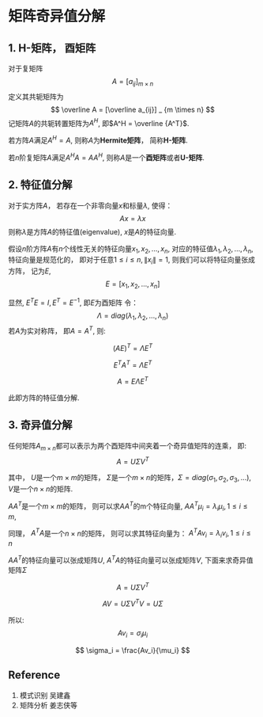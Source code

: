 # 矩阵奇异值分解

## 1. H-矩阵， 酉矩阵
对于复矩阵
$$
A = [a_{ij}] _ {m \times n}
$$
定义其共轭矩阵为 
$$
\overline A = [\overline a_{ij}] _ {m \times n}
$$
记矩阵$A$的共轭转置矩阵为$A^H$, 即$A^H = \overline {A^T}$.

若方阵$A$满足$A^H = A$, 则称$A$为**Hermite矩阵**， 简称**H-矩阵**.

若$n$阶复矩阵$A$满足$A^HA=AA^H$, 则称$A$是一个**酉矩阵**或者**U-矩阵**.

## 2. 特征值分解
对于实方阵$A$， 若存在一个非零向量$x$和标量$\lambda$, 使得：
$$
Ax = \lambda x
$$
则称$\lambda$是方阵$A$的特征值(eigenvalue), $x$是$A$的特征向量.

假设$n$阶方阵$A$有$n$个线性无关的特征向量$x_1, x_2, ..., x_n$, 对应的特征值$\lambda_1, \lambda_2, ..., \lambda_n$, 特征向量是规范化的， 即对于任意$1 \leq i \leq n, \lVert x_i \rVert = 1$, 则我们可以将特征向量张成方阵， 记为$E$, 
$$
E = [x_1, x_2, ..., x_n]
$$

显然, $E^TE = I, E^T = E^{-1}$, 即$E$为酉矩阵
令：
$$
\Lambda = diag(\lambda_1, \lambda_2, ..., \lambda_n)
$$
若$A$为实对称阵， 即$A = A^T$, 则:

$$
(AE)^T = \Lambda E^T
$$

$$
E^TA^T = \Lambda E^T
$$

$$
A = E \Lambda E^T
$$

此即方阵的特征值分解.

## 3. 奇异值分解
任何矩阵$A_{m \times n}$都可以表示为两个酉矩阵中间夹着一个奇异值矩阵的连乘， 即:
$$
A = U \Sigma V^T
$$

其中， $U$是一个$m \times m$的矩阵， $\Sigma$是一个$m \times n$的矩阵，$\Sigma = diag(\sigma_1, \sigma_2, \sigma_3, ...)$, $V$是一个$n \times n$的矩阵.

$AA^T$是一个$m \times m$的矩阵， 则可以求$AA^T$的m个特征向量, $AA^T \mu_i = \lambda_i \mu_i, 1 \leq i \leq m$,

同理， $A^TA$是一个$n \times n$的矩阵， 则可以求其特征向量为： $A^TA v_i = \lambda_i v_i, 1 \leq i \leq n$

$AA^T$的特征向量可以张成矩阵$U$, $A^TA$的特征向量可以张成矩阵$V$, 下面来求奇异值矩阵$\Sigma$

$$
A = U \Sigma V^T
$$

$$
AV = U \Sigma V^T V = U \Sigma
$$

所以:
$$
Av_i = \sigma_i \mu_i
$$

$$
\sigma_i = \frac{Av_i}{\mu_i}
$$

## Reference
1. 模式识别  吴建鑫
2. 矩阵分析 姜志侠等
